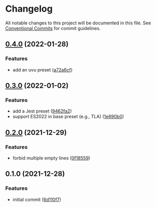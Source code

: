 # Changelog

All notable changes to this project will be documented in this file.
See [Conventional Commits](https://conventionalcommits.org) for commit guidelines.

## [0.4.0](https://github.com/yudai-nkt/eslint-config/compare/v0.3.0...v0.4.0) (2022-01-28)


### Features

* add an uvu preset ([a72a6cf](https://github.com/yudai-nkt/eslint-config/commit/a72a6cfd37f75911390871b421c76f3629c749ed))

## [0.3.0](https://github.com/yudai-nkt/eslint-config/compare/v0.2.0...v0.3.0) (2022-01-02)


### Features

* add a Jest preset ([9462fa2](https://github.com/yudai-nkt/eslint-config/commit/9462fa21993159ff7cc2680ab0100c1135821736))
* support ES2022 in base preset (e.g., TLA) ([1e690b0](https://github.com/yudai-nkt/eslint-config/commit/1e690b04dea44a843a807ebd00d24a1b8c814a23))

## [0.2.0](https://github.com/yudai-nkt/eslint-config/compare/v0.1.0...v0.2.0) (2021-12-29)

### Features

- forbid multiple empty lines ([0f18559](https://github.com/yudai-nkt/eslint-config/commit/0f18559815875024e9fbf6efaac28ad8d8e33a1c))

## 0.1.0 (2021-12-28)

### Features

- initial commit ([6d110f7](https://github.com/yudai-nkt/eslint-config/commit/6d110f7170f69bbf29c2718ebae04cc69adb0a16))
